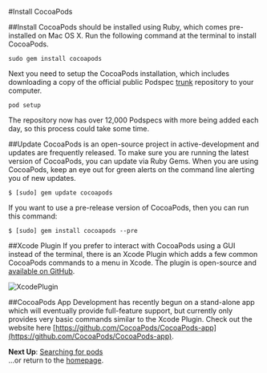 #Install CocoaPods

##Install
CocoaPods should be installed using Ruby, which comes pre-installed on Mac OS X. Run the following command at the terminal to install CocoaPods.  

```sudo gem install cocoapods```  

Next you need to setup the CocoaPods installation, which includes downloading a copy of the official public Podspec [trunk](https://github.com/CocoaPods/Specs) repository to your computer.

```pod setup``` 

The repository now has over 12,000 Podspecs with more being added each day, so this process could take some time.

##Update
CocoaPods is an open-source project in active-development and updates are frequently released. To make sure you are running the latest version of CocoaPods, you can update via Ruby Gems. When you are using CocoaPods, keep an eye out for green alerts on the command line alerting you of new updates.  

```$ [sudo] gem update cocoapods```  

If you want to use a pre-release version of CocoaPods, then you can run this command:  

```$ [sudo] gem install cocoapods --pre```  

##Xcode Plugin
If you prefer to interact with CocoaPods using a GUI instead of the terminal, there is an Xcode Plugin which adds a few common CocoaPods commands to a menu in Xcode. The plugin is open-source and [available on GitHub](https://github.com/kattrali/cocoapods-xcode-plugin).

![XcodePlugin](https://github.com/kattrali/cocoadocs-xcode-plugin/raw/master/menu.png)

##CocoaPods App
Development has recently begun on a stand-alone app which will eventually provide full-feature support, but currently only provides very basic commands similar to the Xcode Plugin. Check out the website here [https://github.com/CocoaPods/CocoaPods-app](https://github.com/CocoaPods/CocoaPods-app).

**Next Up**: [Searching for pods](searching-for-cocoapods.md)  
...or return to the [homepage](README.md).
